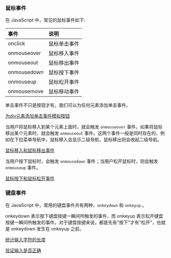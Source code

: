 
### 鼠标事件

在 JavaScript 中，常见的鼠标事件如下:

| 事件 | 说明  |
|:----|:------|
| onclick | 鼠标单击事件 |
| onmouseover | 鼠标移入事件 |
| onmouseout | 鼠标移出事件 |
| onmousedown | 鼠标按下事件 |
| onmouseup | 鼠标松开事件 |
| onmousemove | 鼠标移动事件 |

单击事件不只是按钮才有，我们可以为任何元素添加单击事件。

[为div元素添加单击事件模拟按钮](t/01_onclick.html)

当用户将鼠标移入到某个元素上面时，就会触发 `onmouseover` 事件。如果将鼠标移出某个元素时，就会触发 `onmouseout` 事件。这两个事件一般是同时存在的，例如在下拉菜单导航中，鼠标移入会显示二级导航，鼠标移出则会收起二级导航。

[鼠标移入和鼠标移出事件](t/01_onmouseover_onmouseout.html)

当用户按下鼠标时，会触发 `onmousedown` 事件；当用户松开鼠标时，则会触发 `onmouseup` 事件。

[鼠标按下和鼠标松开事件](t/01_onmousedown_onmouseup.html)


### 键盘事件

在 JavaScript 中，常用的键盘事件共有两种，`onkeydown` 和 `onkeyup` 。

onkeydown 表示按下键盘按键一瞬间所触发的事件，而 onkeyup 表示松开键盘按键一瞬间所触发的事件。对于键盘按键来说，都是先有"按下"才有"松开"，也就是 onkeydown 发生在 onkeyup 之前。

[统计输入字符的长度](t/01_onkeyup_1.html)

[验证输入是否正确](t/01_onkeyup_2.html)